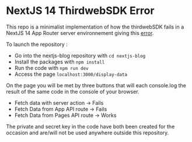 # NextJS 14 ThirdwebSDK Error
This repo is a minimalist implementation of how the thirdwebSDK fails in a NextJS 14 App Router server environnement giving this [error](https://pastebin.com/tWXZSEUm).

To launch the repository :
- Go into the nextjs-blog repository with `cd nextjs-blog`
- Install the packages with `npm install`
- Run the code with `npm run dev`
- Access the page `localhost:3000/display-data`

On the page you will be met by three buttons that will each console.log the result of the same code in the console of your browser.
- Fetch data with server action -> Fails
- Fetch Data from App API route -> Fails
- Fetch Data from Pages API route -> Works

The private and secret key in the code have both been created for the occasion and are/will not be used anywhere outside this repository.

